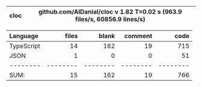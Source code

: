 
cloc|github.com/AlDanial/cloc v 1.82  T=0.02 s (963.9 files/s, 60856.9 lines/s)
--- | ---

Language|files|blank|comment|code
:-------|-------:|-------:|-------:|-------:
TypeScript|14|162|19|715
JSON|1|0|0|51
--------|--------|--------|--------|--------
SUM:|15|162|19|766
